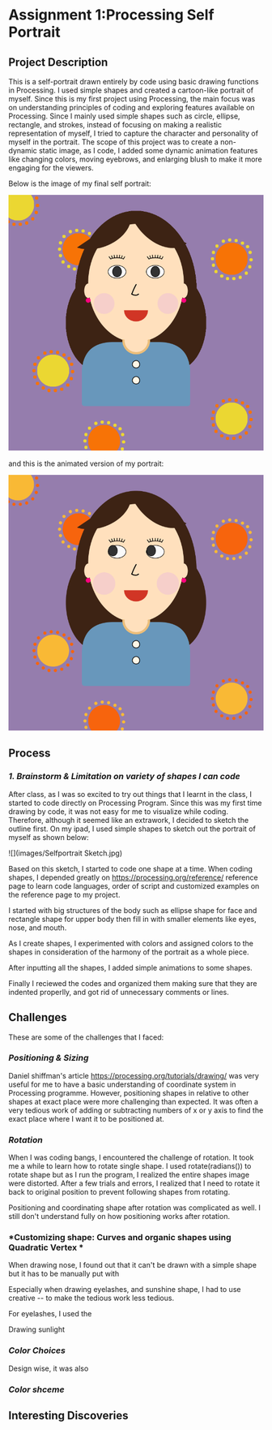 # Assignment 1:Processing Self Portrait 

## Project Description
This is a self-portrait drawn entirely by code using basic drawing functions in Processing. I used simple shapes and created a cartoon-like portrait of myself. Since this is my first project using Processing, the main focus was on understanding principles of coding and exploring features available on Processing. Since I mainly used simple shapes such as circle, ellipse, rectangle, and strokes, instead of focusing on making a realistic representation of myself, I tried to capture the character and personality of myself in the portrait. The scope of this project was to create a non-dynamic static image, as I code, I added some dynamic animation features like changing colors, moving eyebrows, and enlarging blush to make it more engaging for the viewers. 

Below is the image of my final self portrait:

![](images/Soojinportrait.png)

and this is the animated version of my portrait:

![alt-text](images/soojinportrait.gif)


## Process 

### *1. Brainstorm & Limitation on variety of shapes I can code*

After class, as I was so excited to try out things that I learnt in the class, I started to code directly on Processing Program. Since this was my first time drawing by code, it was not easy for me to visualize while coding. Therefore, although it seemed like an extrawork, I decided to sketch the outline first. On my ipad, I used simple shapes to sketch out the portrait of myself as shown below:

![](images/Selfportrait Sketch.jpg)

Based on this sketch, I started to code one shape at a time. When coding shapes, I depended greatly on https://processing.org/reference/ reference page to learn code languages, order of script and customized examples on the reference page to my project. 

I started with big structures of the body such as ellipse shape for face and rectangle shape for upper body then fill in with smaller elements like eyes, nose, and mouth. 

As I create shapes, I experimented with colors and assigned colors to the shapes in consideration of the harmony of the portrait as a whole piece. 

After inputting all the shapes, I added simple animations to some shapes. 

Finally I reciewed the codes and organized them making sure that they are indented properlly, and got rid of unnecessary comments or lines. 


## Challenges 

These are some of the challenges that I faced:

### *Positioning & Sizing*

Daniel shiffman's article https://processing.org/tutorials/drawing/ was very useful for me to have a basic understanding of coordinate system in Processing programme. However, positioning shapes in relative to other shapes at exact place were more challenging than expected. It was often a very tedious work of adding or subtracting numbers of x or y axis to find the exact place where I want it to be positioned at. 

### *Rotation*

When I was coding bangs, I encountered the challenge of rotation. It took me a while to learn how to rotate single shape. I used rotate(radians()) to rotate shape but as I run the program, I realized the entire shapes image were distorted. After a few trials and errors, I realized that I need to rotate it back to original position to prevent following shapes from rotating. 

Positioning and coordinating shape after rotation was complicated as well. I still don't understand fully on how positioning works after rotation. 

### *Customizing shape: Curves and organic shapes using Quadratic Vertex *

When drawing nose, I found out that it can't be drawn with a simple shape but it has to be manually put with 



Especially when drawing eyelashes, and sunshine shape, I had to use creative -- to make the tedious work less tedious. 

For eyelashes, I used the 

Drawing sunlight 

### *Color Choices*
Design wise, it was also 

### *Color shceme*

## Interesting Discoveries 


